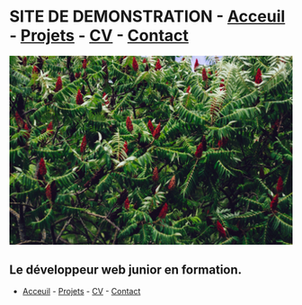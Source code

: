 # SITE DE DEMONSTRATION  - [Acceuil](./Acceuil) - [Projets](./Projets) - [CV](./CV) - [Contact](./Contact)

![Une Question?](./img/la_feuille_2.jpg)

## Le développeur web junior en formation.

- [Acceuil](./Acceuil) - [Projets](./Projets) - [CV](./CV) - [Contact](./Contact)


